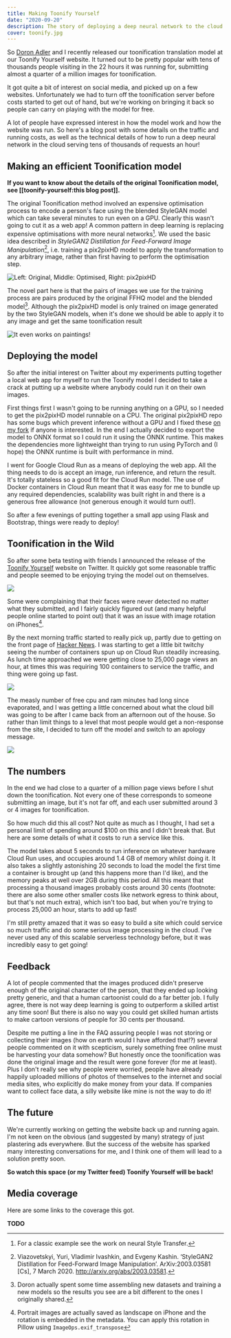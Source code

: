 ```yaml
---
title: Making Toonify Yourself
date: "2020-09-20"
description: The story of deploying a deep neural network to the cloud and Toonifying tens of thousands and images an hour.
cover: toonify.jpg
--- 
```


So [Doron Adler](https://linktr.ee/Norod78) and I recently released our toonification translation model at our Toonify Yourself website. It turned out to be pretty popular with tens of thousands people visiting in the 22 hours it was running for, submitting almost a quarter of a million images for toonification.

<Tweet tweetLink="Buntworthy/status/1306236896125870080" />

It got quite a bit of interest on social media, and picked up on a few websites. Unfortunately we had to turn off the toonification server before costs started to get out of hand, but we're working on bringing it back so people can carry on playing with the model for free.

A lot of people have expressed interest in how the model work and how the website was run. So here's a blog post with some details on the traffic and running costs, as well as the technical details of how to run a deep neural network in the cloud serving tens of thousands of requests an hour!

## Making an efficient Toonification model

__If you want to know about the details of the original Toonification model, see [[toonify-yourself:this blog post]].__

The original Toonification method involved an expensive optimisation process to encode a person's face using the blended StyleGAN model which can take several minutes to run even on a GPU. Clearly this wasn't going to cut it as a web app! A common pattern in deep learning is replacing expensive optimisations with more neural networks[^style-transfer]. We used the basic idea described in _StyleGAN2 Distillation for Feed-Forward Image Manipulation_[^distillation], i.e. training a pix2pixHD model to apply the transformation to any arbitrary image, rather than first having to perform the optimisation step.

![Left: Original, Middle: Optimised, Right: pix2pixHD](allen.jpg)

The novel part here is that the pairs of images we use for the training process are pairs produced by the original FFHQ model and the blended model[^new-model]. Although the pix2pixHD model is only trained on image generated by the two StyleGAN models, when it's done we should be able to apply it to any image and get the same toonification result

![It even works on paintings!](monkwithbook.jpg)

## Deploying the model

So after the initial interest on Twitter about my experiments putting together a local web app for myself to run the Toonify model I decided to take a crack at putting up a website where anybody could run it on their own images.

First things first I wasn't going to be running anything on a GPU, so I needed to get the pix2pixHD model runnable on a CPU. The original pix2pixHD repo has some bugs which prevent inference without a GPU and I fixed these [on my fork](github.com/justinpinkney/pix2pixHD/) if anyone is interested. In the end I actually decided to export the model to ONNX format so I could run it using the ONNX runtime. This makes the dependencies more lightweight than trying to run using PyTorch and (I hope) the ONNX runtime is built with performance in mind.

I went for Google Cloud Run as a means of deploying the web app. All the thing needs to do is accept an image, run inference, and return the result. It's totally stateless so a good fit for the Cloud Run model. The use of Docker containers in Cloud Run meant that it was easy for me to bundle up any required dependencies, scalability was built right in and there is a generous free allowance (not generous enough it would turn out!).

So after a few evenings of putting together a small app using Flask and Bootstrap, things were ready to deploy!

## Toonification in the Wild

So after some beta testing with friends I announced the release of the [Toonify Yourself](https://toonify.justinpinkney.com) website on Twitter. It quickly got some reasonable traffic and people seemed to be enjoying trying the model out on themselves.

![](toonify.jpg)

Some were complaining that their faces were never detected no matter what they submitted, and I fairly quickly figured out (and many helpful people online started to point out) that it was an issue with image rotation on iPhones[^transpose].

By the next morning traffic started to really pick up, partly due to getting on the front page of [Hacker News](https://news.ycombinator.com/item?id=24494377). I was starting to get a little bit twitchy seeing the number of containers spun up on Cloud Run steadily increasing. As lunch time approached we were getting close to 25,000 page views an hour, at times this was requiring 100 containers to service the traffic, and thing were going up fast.
    
![](page-views.png)

The measly number of free cpu and ram minutes had long since evaporated, and I was getting a little concerned about what the cloud bill was going to be after I came back from an afternoon out of the house. So rather than limit things to a level that most people would get a non-response from the site, I decided to turn off the model and switch to an apology message.

![](offline.jpg)

## The numbers

In the end we had close to a quarter of a million page views before I shut down the toonification. Not every one of these corresponds to someone submitting an image, but it's not far off, and each user submitted around 3 or 4 images for toonification.

So how much did this all cost? Not quite as much as I thought, I had set a personal limit of spending around $100 on this and I didn't break that. But here are some details of what it costs to run a service like this.

The model takes about 5 seconds to run inference on whatever hardware Cloud Run uses, and occupies around 1.4 GB of memory whilst doing it. It also takes a slightly astonishing 20 seconds to load the model the first time a container is brought up (and this happens more than I'd like), and the memory peaks at well over 2GB during this period. All this meant that processing a thousand images probably costs around 30 cents (footnote: there are also some other smaller costs like network egress to think about, but that's not much extra), which isn't too bad, but when you're trying to process 25,000 an hour, starts to add up fast!

I'm still pretty amazed that it was so easy to build a site which could service so much traffic and do some serious image processing in the cloud. I've never used any of this scalable serverless technology before, but it was incredibly easy to get going!

## Feedback 

A lot of people commented that the images produced didn't preserve enough of the original character of the person, that they ended up looking pretty generic, and that a human cartoonist could do a far better job. I fully agree, there is not way deep learning is going to outperform a skilled artist any time soon! But there is also no way you could get skilled human artists to make cartoon versions of people for 30 cents per thousand.

Despite me putting a line in the FAQ assuring people I was not storing or collecting their images (how on earth would I have afforded that!?) several people commented on it with scepticism, surely something free online must be harvesting your data somehow? But honestly once the toonification was done the original image and the result were gone forever (for me at least). Plus I don't really see why people were worried, people have already happily uploaded millions of photos of themselves to the internet and social media sites, who explicitly do make money from your data. If companies want to collect face data, a silly website like mine is not the way to do it!

## The future

We're currently working on getting the website back up and running again. I'm not keen on the obvious (and suggested by many) strategy of just plastering ads everywhere. But the success of the website has sparked many interesting conversations for me, and I think one of them will lead to a solution pretty soon.

__So watch this space (or my Twitter feed) Toonify Yourself will be back!__

## Media coverage

Here are some links to the coverage this got.

__TODO__

[^style-transfer]: For a classic example see the work on neural Style Transfer.

[^distillation]: Viazovetskyi, Yuri, Vladimir Ivashkin, and Evgeny Kashin. ‘StyleGAN2 Distillation for Feed-Forward Image Manipulation’. ArXiv:2003.03581 [Cs], 7 March 2020. http://arxiv.org/abs/2003.03581.


[^new-model]:  Doron actually spent some time assembling new datasets and training a new models so the results you see are a bit different to the ones I originally shared.

[^transpose]: Portrait images are actually saved as landscape on iPhone and the rotation is embedded in the metadata. You can apply this rotation in Pillow using `ImageOps.exif_transpose`